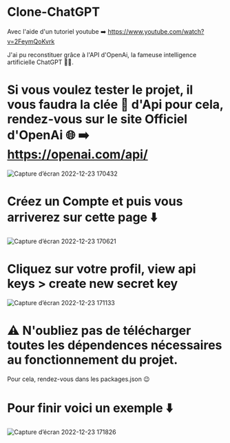 # Clone-ChatGPT


Avec l'aide d'un tutoriel youtube ➡️ https://www.youtube.com/watch?v=2FeymQoKvrk

J'ai pu reconstituer grâce à l'API d'OpenAi, la fameuse intelligence artificielle ChatGPT 🧠🤖.

# Si vous voulez tester le projet, il vous faudra la clée 🔑 d'Api pour cela, rendez-vous sur le site Officiel d'OpenAi 🌐 ➡️ https://openai.com/api/

![Capture d’écran 2022-12-23 170432](https://user-images.githubusercontent.com/98484915/209364785-d1f364ed-0761-488a-b75f-ee36ef85ebbe.png)


# Créez un Compte et puis vous arriverez sur cette page ⬇️

![Capture d’écran 2022-12-23 170621](https://user-images.githubusercontent.com/98484915/209365065-6f684aa2-f8b2-4d31-b33d-5cd943380062.png)


# Cliquez sur votre profil, view api keys > create new secret key

![Capture d’écran 2022-12-23 171133](https://user-images.githubusercontent.com/98484915/209365612-057bdea2-8763-451a-8524-42d2ef11d7a5.png)


# ⚠️ N'oubliez pas de télécharger toutes les dépendences nécessaires au fonctionnement du projet.
Pour cela, rendez-vous dans les packages.json 😉

# Pour finir voici un exemple ⬇️


![Capture d’écran 2022-12-23 171826](https://user-images.githubusercontent.com/98484915/209366700-2141de65-4b53-4016-a8d8-163dcc78ed8d.png)
